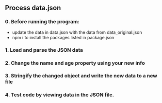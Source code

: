 ## Process data.json
### 0. Before running the program:
  - update the data in data.json with the data from data_original.json
  - npm i to install the packages listed in package.json
### 1. Load and parse the JSON data
### 2. Change the name and age property using your new info
### 3. Stringify the changed object and write the new data to a new file
### 4. Test code by viewing data in the JSON file.
